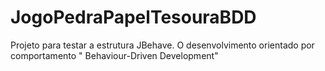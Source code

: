# JogoPedraPapelTesouraBDD
Projeto para testar a estrutura JBehave. O desenvolvimento orientado por comportamento " Behaviour-Driven Development" 
